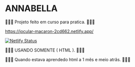 # ANNABELLA

👨🏼‍💻 Projeto feito em curso para pratica. 👨🏼‍💻

https://jocular-macaron-2cd662.netlify.app/

[![Netlify Status](https://api.netlify.com/api/v1/badges/4e372e44-1e45-4a2f-be43-d88cb1b8460e/deploy-status)](https://app.netlify.com/sites/jocular-macaron-2cd662/deploys)

👨🏼‍💻 USANDO SOMENTE ( HTML ). 👨🏼‍💻

👨🏼‍💻 Quando estava aprendedo html a 1 mês e meio atrâs. 👨🏼‍💻

